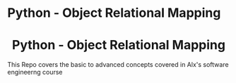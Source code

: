 # Python - Object Relational Mapping

<h1 align='center'> Python - Object Relational Mapping </h1>

This Repo covers the basic to advanced concepts covered in Alx's software engineerng course
